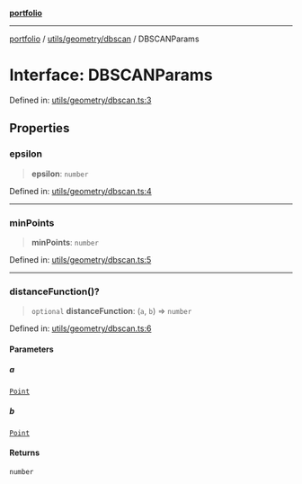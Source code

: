 [**portfolio**](../../../../README.md)

***

[portfolio](../../../../modules.md) / [utils/geometry/dbscan](../README.md) / DBSCANParams

# Interface: DBSCANParams

Defined in: [utils/geometry/dbscan.ts:3](https://github.com/tnorlund/Portfolio/blob/588527e4555598f56848c0685159b6fd2999c882/portfolio/utils/geometry/dbscan.ts#L3)

## Properties

### epsilon

> **epsilon**: `number`

Defined in: [utils/geometry/dbscan.ts:4](https://github.com/tnorlund/Portfolio/blob/588527e4555598f56848c0685159b6fd2999c882/portfolio/utils/geometry/dbscan.ts#L4)

***

### minPoints

> **minPoints**: `number`

Defined in: [utils/geometry/dbscan.ts:5](https://github.com/tnorlund/Portfolio/blob/588527e4555598f56848c0685159b6fd2999c882/portfolio/utils/geometry/dbscan.ts#L5)

***

### distanceFunction()?

> `optional` **distanceFunction**: (`a`, `b`) => `number`

Defined in: [utils/geometry/dbscan.ts:6](https://github.com/tnorlund/Portfolio/blob/588527e4555598f56848c0685159b6fd2999c882/portfolio/utils/geometry/dbscan.ts#L6)

#### Parameters

##### a

[`Point`](../../../../types/api/interfaces/Point.md)

##### b

[`Point`](../../../../types/api/interfaces/Point.md)

#### Returns

`number`
